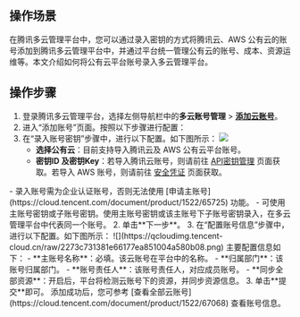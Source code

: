 ## 操作场景
在腾讯多云管理平台中，您可以通过录入密钥的方式将腾讯云、AWS 公有云的账号添加到腾讯多云管理平台中，并通过平台统一管理公有云的账号、成本、资源运维等。本文介绍如何将公有云平台账号录入多云管理平台。



## 操作步骤[](id:addCloudAccount)


1. 登录腾讯多云管理平台，选择左侧导航栏中的**多云账号管理** > **[添加云账号](https://cmp.tencent.cn/account/enter)**。
2. 进入“添加账号”页面。按照以下步骤进行配置：
 1. 在“录入账号密钥”步骤中，进行以下配置。如下图所示：
![](https://qcloudimg.tencent-cloud.cn/raw/01d44f816a2b186fa30d3b92ab6e1580.png)
    - **选择公有云**：目前支持导入腾讯云及 AWS 公有云平台账号。
    - **密钥ID 及密钥Key**：若导入腾讯云账号，则请前往 [API密钥管理](https://console.cloud.tencent.com/cam/capi) 页面获取。若导入 AWS 账号，则请前往 [安全凭证](https://console.aws.amazon.com/iam/home?region=us-west-2#/security_credentials) 页面获取。
<dx-alert infotype="explain" title="">
- 录入账号需为企业认证账号，否则无法使用 [申请主账号](https://cloud.tencent.com/document/product/1522/65725) 功能。
- 可使用主账号密钥或子账号密钥。使用主账号密钥或该主账号下子账号密钥录入，在多云管理平台中代表同一个账号。
</dx-alert>
  2. 单击**下一步**。
  3. 在“配置账号信息”步骤中，进行以下配置。如下图所示：
![](https://qcloudimg.tencent-cloud.cn/raw/2273c731381e66177ea851004a580b08.png)
 主要配置信息如下：
    - **主账号名称**：必填。该云账号在平台中的名称。
    - **归属部门**：该账号归属部门。
    - **账号责任人**：该账号责任人，对应成员账号。
    - **同步全部资源**：开启后，平台将检测云账号下的资源，并同步资源信息。
3. 单击**提交**即可。
添加成功后，您可参考 [查看全部云账号](https://cloud.tencent.com/document/product/1522/67068) 查看账号信息。










